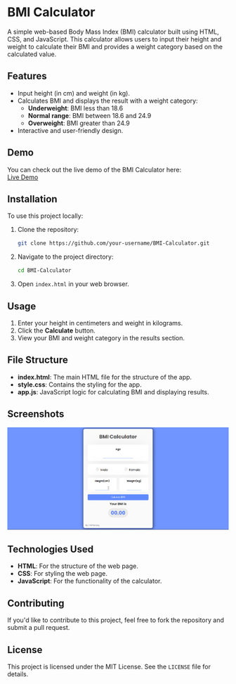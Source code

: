 # BMI Calculator

A simple web-based Body Mass Index (BMI) calculator built using HTML, CSS, and JavaScript. This calculator allows users to input their height and weight to calculate their BMI and provides a weight category based on the calculated value.

## Features

- Input height (in cm) and weight (in kg).
- Calculates BMI and displays the result with a weight category:
  - **Underweight**: BMI less than 18.6
  - **Normal range**: BMI between 18.6 and 24.9
  - **Overweight**: BMI greater than 24.9
- Interactive and user-friendly design.

## Demo

You can check out the live demo of the BMI Calculator here:  
[Live Demo](https://digvijaynarayanpandey.github.io/BMI-Calculator/)

## Installation

To use this project locally:

1. Clone the repository:
   ```bash
   git clone https://github.com/your-username/BMI-Calculator.git
   ```
2. Navigate to the project directory:
   ```bash
   cd BMI-Calculator
   ```
3. Open `index.html` in your web browser.

## Usage

1. Enter your height in centimeters and weight in kilograms.
2. Click the **Calculate** button.
3. View your BMI and weight category in the results section.

## File Structure

- **index.html**: The main HTML file for the structure of the app.
- **style.css**: Contains the styling for the app.
- **app.js**: JavaScript logic for calculating BMI and displaying results.

## Screenshots

![Screenshot of the BMI Calculator](images.png)

## Technologies Used

- **HTML**: For the structure of the web page.
- **CSS**: For styling the web page.
- **JavaScript**: For the functionality of the calculator.

## Contributing

If you'd like to contribute to this project, feel free to fork the repository and submit a pull request.

## License

This project is licensed under the MIT License. See the `LICENSE` file for details.